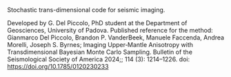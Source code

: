 Stochastic trans-dimensional code for seismic imaging.

Developed by G. Del Piccolo, PhD student at the Department of Geosciences, University of Padova.
Published reference for the method: Gianmarco Del Piccolo, Brandon P. VanderBeek, Manuele Faccenda, Andrea Morelli, Joseph S. Byrnes; Imaging Upper‐Mantle Anisotropy with Transdimensional Bayesian Monte Carlo Sampling. Bulletin of the Seismological Society of America 2024;; 114 (3): 1214–1226. doi: https://doi.org/10.1785/0120230233
